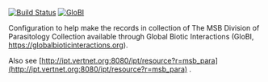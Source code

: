 [![Build Status](https://travis-ci.com/globalbioticinteractions/msb-para.svg)](https://travis-ci.com/globalbioticinteractions/msb-para) [![GloBI](http://api.globalbioticinteractions.org/interaction.svg?accordingTo=globi:globalbioticinteractions/msb-para)](http://globalbioticinteractions.org/?accordingTo=globi:globalbioticinteractions/msb-para) 


Configuration to help make the records in collection of The MSB Division of Parasitology Collection available through Global Biotic Interactions (GloBI, https://globalbioticinteractions.org). 

Also see [http://ipt.vertnet.org:8080/ipt/resource?r=msb_para](http://ipt.vertnet.org:8080/ipt/resource?r=msb_para) .
